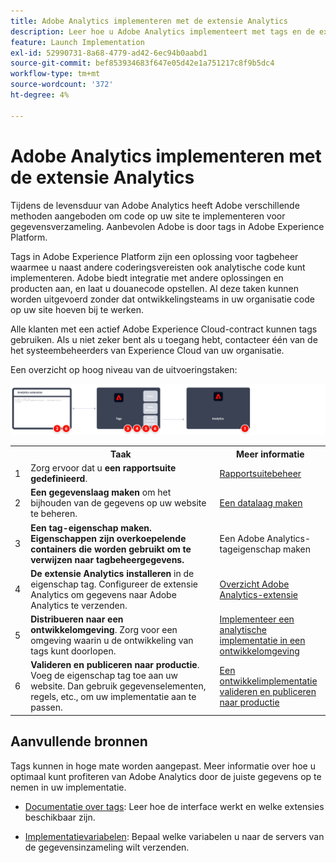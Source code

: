 ```yaml
---
title: Adobe Analytics implementeren met de extensie Analytics
description: Leer hoe u Adobe Analytics implementeert met tags en de extensie Analytics
feature: Launch Implementation
exl-id: 52990731-8a68-4779-ad42-6ec94b0aabd1
source-git-commit: bef853934683f647e05d42e1a751217c8f9b5dc4
workflow-type: tm+mt
source-wordcount: '372'
ht-degree: 4%

---
```


# Adobe Analytics implementeren met de extensie Analytics

Tijdens de levensduur van Adobe Analytics heeft Adobe verschillende methoden aangeboden om code op uw site te implementeren voor gegevensverzameling. Aanbevolen Adobe is door tags in Adobe Experience Platform.

Tags in Adobe Experience Platform zijn een oplossing voor tagbeheer waarmee u naast andere coderingsvereisten ook analytische code kunt implementeren. Adobe biedt integratie met andere oplossingen en producten aan, en laat u douanecode opstellen. Al deze taken kunnen worden uitgevoerd zonder dat ontwikkelingsteams in uw organisatie code op uw site hoeven bij te werken.

Alle klanten met een actief Adobe Experience Cloud-contract kunnen tags gebruiken. Als u niet zeker bent als u toegang hebt, contacteer één van de het systeembeheerders van Experience Cloud van uw organisatie.

Een overzicht op hoog niveau van de uitvoeringstaken:



![Adobe Analytics implementeren met behulp van de analyseworkflow, zoals beschreven in deze sectie.](../assets/analytics-extension-annotated.png)

<table style="width:100%">

<tr>
<th style="width:5%"></th><th style="width:60%"><b>Taak</b></th><th style="width:35%"><b>Meer informatie</b></th>
</tr>

<tr>
<td> 1</td>
<td>Zorg ervoor dat u <b>een rapportsuite gedefinieerd</b>.</td>
<td><a href="../../admin/admin/c-manage-report-suites/report-suites-admin.md">Rapportsuitebeheer</a></td>
</tr>

<tr>
<td>2</td>
<td><b>Een gegevenslaag maken</b> om het bijhouden van de gegevens op uw website te beheren.</td>
<td>
<a href="../prepare/data-layer.md">Een datalaag maken</a>
</td>
</tr>

<tr>
<td>3</td>
<td><b><b>Een tag-eigenschap maken</b>. Eigenschappen zijn overkoepelende containers die worden gebruikt om te verwijzen naar tagbeheergegevens.</td>
<td><a ref="../launch/create-analytics-property.md">Een Adobe Analytics-tageigenschap maken</a></td>
</tr>

<tr>
<td>4</td><td><b>De extensie Analytics installeren</b> in de eigenschap tag. Configureer de extensie Analytics om gegevens naar Adobe Analytics te verzenden.</td>
<td><a href="https://experienceleague.adobe.com/docs/experience-platform/tags/extensions/client/analytics/overview.html?lang=en">Overzicht Adobe Analytics-extensie</a></td>
</tr>

<tr>
<td>5</td>
<td><b>Distribueren naar een ontwikkelomgeving</b>. Zorg voor een omgeving waarin u de ontwikkeling van tags kunt doorlopen.</td>
<td><a href="./deploy-dev.md">Implementeer een analytische implementatie in een ontwikkelomgeving</td>
</tr>

<tr>
<td>6</td> 
<td><b>Valideren en publiceren naar productie</b>. Voeg de eigenschap tag toe aan uw website. Dan gebruik gegevenselementen, regels, etc., om uw implementatie aan te passen.</td>
<td><a href="./validate-publish-prod.md">Een ontwikkelimplementatie valideren en publiceren naar productie</a></td>
</tr>

</table>

## Aanvullende bronnen

Tags kunnen in hoge mate worden aangepast. Meer informatie over hoe u optimaal kunt profiteren van Adobe Analytics door de juiste gegevens op te nemen in uw implementatie.

- [Documentatie over tags](https://experienceleague.adobe.com/docs/experience-platform/tags/home.html#): Leer hoe de interface werkt en welke extensies beschikbaar zijn.

- [Implementatievariabelen](../vars/overview.md): Bepaal welke variabelen u naar de servers van de gegevensinzameling wilt verzenden.
